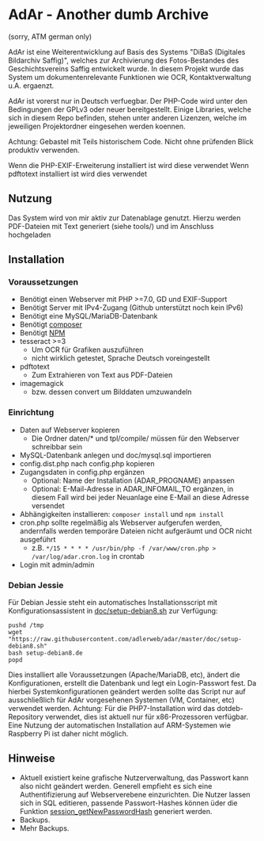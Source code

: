 # AdAr - Another dumb Archive

(sorry, ATM german only)

AdAr ist eine Weiterentwicklung auf Basis des Systems "DiBaS (Digitales Bildarchiv Saffig)", welches zur Archivierung des Fotos-Bestandes des Geschichtsvereins Saffig entwickelt wurde. In diesem Projekt wurde das System um dokumentenrelevante Funktionen wie OCR, Kontaktverwaltung u.A. ergaenzt.

AdAr ist vorerst nur in Deutsch verfuegbar. Der PHP-Code wird unter den Bedingungen der GPLv3 oder neuer bereitgestellt. Einige Libraries, welche sich in diesem Repo befinden, stehen unter anderen Lizenzen, welche im jeweiligen Projektordner eingesehen werden koennen.

Achtung: Gebastel mit Teils historischem Code. Nicht ohne prüfenden Blick produktiv verwenden.

Wenn die PHP-EXIF-Erweiterung installiert ist wird diese verwendet
Wenn pdftotext installiert ist wird dies verwendet

## Nutzung
Das System wird von mir aktiv zur Datenablage genutzt. Hierzu werden PDF-Dateien mit Text generiert (siehe tools/) und im Anschluss hochgeladen

## Installation

### Voraussetzungen

 - Benötigt einen Webserver mit PHP >=7.0, GD und EXIF-Support
 - Benötigt Server mit IPv4-Zugang (Github unterstützt noch kein IPv6)
 - Benötigt eine MySQL/MariaDB-Datenbank
 - Benötigt [composer](https://getcomposer.org/)
 - Benötigt [NPM](https://docs.npmjs.com/downloading-and-installing-node-js-and-npm)
 - tesseract >=3
   - Um OCR für Grafiken auszuführen
   - nicht wirklich getestet, Sprache Deutsch voreingestellt
 - pdftotext
   - Zum Extrahieren von Text aus PDF-Dateien
 - imagemagick
   - bzw. dessen convert um Bilddaten umzuwandeln

### Einrichtung

 - Daten auf Webserver kopieren
   - Die Ordner daten/* und tpl/compile/ müssen für den Webserver schreibbar sein
 - MySQL-Datenbank anlegen und doc/mysql.sql importieren
 - config.dist.php nach config.php kopieren
 - Zugangsdaten in config.php ergänzen
   - Optional: Name der Installation (ADAR_PROGNAME) anpassen
   - Optional: E-Mail-Adresse in ADAR_INFOMAIL_TO ergänzen, in diesem Fall wird bei jeder Neuanlage eine E-Mail an diese Adresse versendet
 - Abhängigkeiten installieren: ```composer install``` und ```npm install```
 - cron.php sollte regelmäßig als Webserver aufgerufen werden, andernfalls werden temporäre Dateien nicht aufgeräumt und OCR nicht ausgeführt
   - z.B. ```*/15 * * * * /usr/bin/php -f /var/www/cron.php > /var/log/adar.cron.log``` in crontab
 - Login mit admin/admin

### Debian Jessie

Für Debian Jessie steht ein automatisches Installationsscript mit Konfigurationsassistent in [doc/setup-debian8.sh](https://github.com/adlerweb/adar/blob/master/doc/setup-debian8.sh) zur Verfügung:

````
pushd /tmp
wget "https://raw.githubusercontent.com/adlerweb/adar/master/doc/setup-debian8.sh"
bash setup-debian8.de
popd
````

Dies installiert alle Voraussetzungen (Apache/MariaDB, etc), ändert die Konfigurationen, erstellt die Datenbank und legt ein Login-Passwort fest. Da hierbei Systemkonfigurationen geändert werden sollte das Script nur auf ausschließlich für AdAr vorgesehenen Systemen (VM, Container, etc) verwendet werden.
Achtung: Für die PHP7-Installation wird das dotdeb-Repository verwendet, dies ist aktuell nur für x86-Prozessoren verfügbar. Eine Nutzung der automatischen Installation auf ARM-Systemen wie Raspberry Pi ist daher nicht möglich.

## Hinweise
 - Aktuell existiert keine grafische Nutzerverwaltung, das Passwort kann also nicht geändert werden. Generell empfieht es sich eine Authentifizierung auf Webserverebene einzurichten. Die Nutzer lassen sich in SQL editieren, passende Passwort-Hashes können üder die Funktion [session_getNewPasswordHash](https://github.com/adlerweb/awtools/blob/master/session.php#L137) generiert werden.
 - Backups.
 - Mehr Backups.
